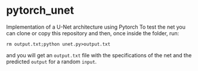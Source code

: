 # pytorch_unet

Implementation of a U-Net architecture using Pytorch
To test the net you can clone or copy this repository and then, once inside the folder, run:
```
rm output.txt;python unet.py>output.txt
```
and you will get an `output.txt` file with the specifications of the net and the predicted `output` for a random `input`.
